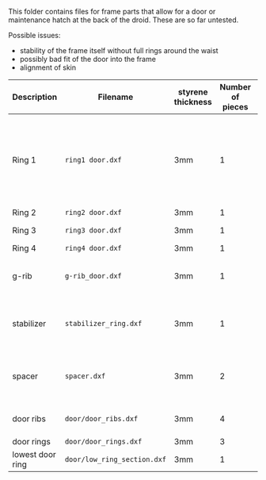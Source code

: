 This folder contains files for frame parts that allow for a door or maintenance hatch at the back of the droid. These are so far untested.

Possible issues:
* stability of the frame itself without full rings around the waist
* possibly bad fit of the door into the frame
* alignment of skin



|Description   	|Filename   	| styrene thickness |Number of pieces   	|Finished pieces    	| remark |
|---	|---	|---	|---	|--- |--- |
|Ring 1   	|`ring1 door.dxf` |3mm  	|1   	|   	| Alternative version available that has additional holes to align the 232-mechanism |
|Ring 2   	|`ring2 door.dxf` |3mm  	|1   	|   	| |
|Ring 3   	|`ring3 door.dxf` |3mm  	|1  	|   	| contains five pieces |
|Ring 4   	|`ring4 door.dxf` |3mm  	| 1  	|   	|   |
|g-rib   	|`g-rib_door.dxf` |3mm  	| 1  	|   	|additional slot to hold stabilizing piece   |
|stabilizer   	|`stabilizer_ring.dxf` |3mm  	| 1  	|   	| meant to stabilize the frame above the door   |
|spacer   	|`spacer.dxf` |3mm  	| 2  	|   	|fits between uppermost ring and stabilizer   |
|door ribs   	|`door/door_ribs.dxf` |3mm  	| 4  	|   	|**have to check number**   |
|door rings   	|`door/door_rings.dxf` |3mm  	| 3  	|  	|   |
|lowest door ring   	|`door/low_ring_section.dxf` |3mm  	| 1  	|  	|   |
